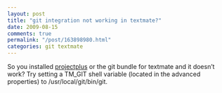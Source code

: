 ```yaml
---
layout: post
title: "git integration not working in textmate?"
date: 2009-08-15
comments: true
permalink: "/post/163898980.html"
categories: git textmate
---
```


So you installed [projectplus](http://github.com/ciaran/projectplus) or the git bundle for textmate and it doesn’t work? Try setting a TM_GIT shell variable (located in the advanced properties) to /usr/local/git/bin/git.

